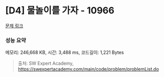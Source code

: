 # [D4] 물놀이를 가자 - 10966 

[문제 링크](https://swexpertacademy.com/main/code/problem/problemDetail.do?contestProbId=AXWXMZta-PsDFAST) 

### 성능 요약

메모리: 246,668 KB, 시간: 3,488 ms, 코드길이: 1,221 Bytes



> 출처: SW Expert Academy, https://swexpertacademy.com/main/code/problem/problemList.do